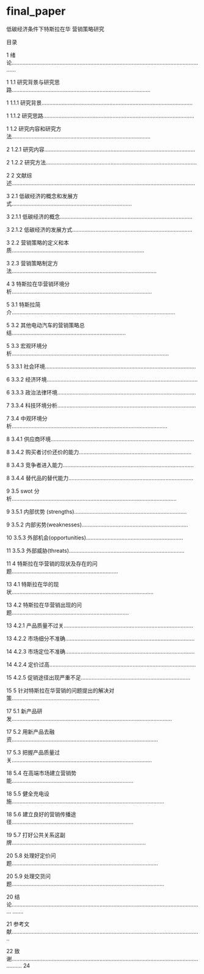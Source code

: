 # final_paper
低碳经济条件下特斯拉在华
   营销策略研究

目录

1 绪论...............................................................................................................................

1 1.1 研究背景与研究思路..........................................................................................

1 1.1.1 研究背景..................................................................................................

1 1.1.2 研究思路..................................................................................................

1 1.2 研究内容和研究方法..........................................................................................

2 1.2.1 研究内容..................................................................................................

2 1.2.2 研究方法..................................................................................................

2 2 文献综述.......................................................................................................................

3 2.1 低碳经济的概念和发展方式..............................................................................

3 2.1.1 低碳经济的概念......................................................................................

3 2.1.2 低碳经济的发展方式..............................................................................

3 2.2 营销策略的定义和本质......................................................................................

3 2.3 营销策略制定方法..............................................................................................

4 3 特斯拉在华营销环境分析...........................................................................................

5 3.1 特斯拉简介..........................................................................................................

5 3.2 其他电动汽车的营销策略总结..........................................................................

5 3.3 宏观环境分析......................................................................................................

5 3.3.1 社会环境..................................................................................................

6 3.3.2 经济环境..................................................................................................

6 3.3.3 政治法律环境..........................................................................................

7 3.3.4 科技环境分析..........................................................................................

7 3.4 中观环境分析.....................................................................................................

8 3.4.1 供应商环境.............................................................................................

8 3.4.2 购买者讨价还价的能力.........................................................................

8 3.4.3 竞争者进入能力.....................................................................................

8 3.4.4 替代品的替代能力.................................................................................

9 3.5 swot 分析...........................................................................................................

9 3.5.1 内部优势 (strengths).........................................................................

9 3.5.2 内部劣势(weaknesses).....................................................................

10 3.5.3 外部机会(opportunities)...............................................................

11 3.5.3 外部威胁(threats)...........................................................................

11 4 特斯拉在华营销的现状及存在的问题.....................................................................

13 4.1 特斯拉在华的现状............................................................................................

13 4.2 特斯拉在华营销出现的问题............................................................................

13 4.2.1 产品质量不过关....................................................................................

13 4.2.2 市场细分不准确....................................................................................

14 4.2.3 市场定位不准确....................................................................................

14 4.2.4 定价过高...............................................................................................

15 4.2.5 促销途径出现严重不足.......................................................................

15 5 针对特斯拉在华营销的问题提出的解决对策.........................................................

17 5.1 新产品研发........................................................................................................

17 5.2 用新产品去融资...............................................................................................

17 5.3 把握产品质量过关...........................................................................................

18 5.4 在高端市场建立营销势能...............................................................................

18 5.5 健全充电设施...................................................................................................

18 5.6 建立良好的营销传播途径...............................................................................

19 5.7 打好公共关系这副牌.......................................................................................

20 5.8 处理好定价问题...............................................................................................

20 5.9 处理交货问题...................................................................................................

20 结
论............................................................................................................................
.......

21 参考文献...........................................................................................................................

22 致谢...................................................................................................................................
24
